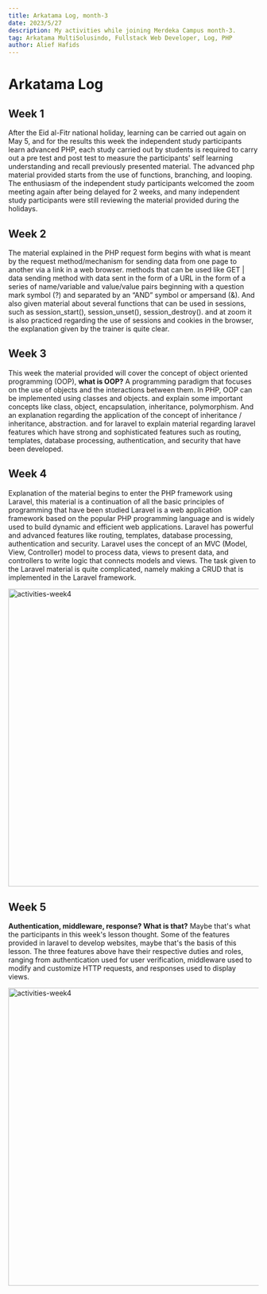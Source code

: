 ```yaml
---
title: Arkatama Log, month-3
date: 2023/5/27
description: My activities while joining Merdeka Campus month-3.
tag: Arkatama MultiSolusindo, Fullstack Web Developer, Log, PHP
author: Alief Hafids
---
```


# Arkatama Log

## Week 1

After the Eid al-Fitr national holiday, learning can be carried out again on May 5, and for the results this week the independent study participants learn advanced PHP, each study carried out by students is required to carry out a pre test and post test to measure the participants' self learning understanding and recall previously presented material. The advanced php material provided starts from the use of functions, branching, and looping. The enthusiasm of the independent study participants welcomed the zoom meeting again after being delayed for 2 weeks, and many independent study participants were still reviewing the material provided during the holidays.

## Week 2

The material explained in the PHP request form begins with what is meant by the request method/mechanism for sending data from one page to another via a link in a web browser. methods that can be used like GET | data sending method with data sent in the form of a URL in the form of a series of name/variable and value/value pairs beginning with a question mark symbol (?) and separated by an “AND” symbol or ampersand (&). And also given material about several functions that can be used in sessions, such as session_start(), session_unset(), session_destroy(). and at zoom it is also practiced regarding the use of sessions and cookies in the browser, the explanation given by the trainer is quite clear.

## Week 3

This week the material provided will cover the concept of object oriented programming (OOP), **what is OOP?** A programming paradigm that focuses on the use of objects and the interactions between them. In PHP, OOP can be implemented using classes and objects. and explain some important concepts like class, object, encapsulation, inheritance, polymorphism. And an explanation regarding the application of the concept of inheritance / inheritance, abstraction. and for laravel to explain material regarding laravel features which have strong and sophisticated features such as routing, templates, database processing, authentication, and security that have been developed.

## Week 4

Explanation of the material begins to enter the PHP framework using Laravel, this material is a continuation of all the basic principles of programming that have been studied Laravel is a web application framework based on the popular PHP programming language and is widely used to build dynamic and efficient web applications. Laravel has powerful and advanced features like routing, templates, database processing, authentication and security. Laravel uses the concept of an MVC (Model, View, Controller) model to process data, views to present data, and controllers to write logic that connects models and views. The task given to the Laravel material is quite complicated, namely making a CRUD that is implemented in the Laravel framework.

<img src="/images/arkatama-log-3/week-4-activities-month-3.jpg" data-align="center" alt="activities-week4" width="600px"/>

## Week 5

**Authentication, middleware, response? What is that?** Maybe that's what the participants in this week's lesson thought. Some of the features provided in laravel to develop websites, maybe that's the basis of this lesson. The three features above have their respective duties and roles, ranging from authentication used for user verification, middleware used to modify and customize HTTP requests, and responses used to display views.

<img src="/images/arkatama-log-3/week-5-activities-month-3.png" data-align="center" alt="activities-week4" width="600px"/>

